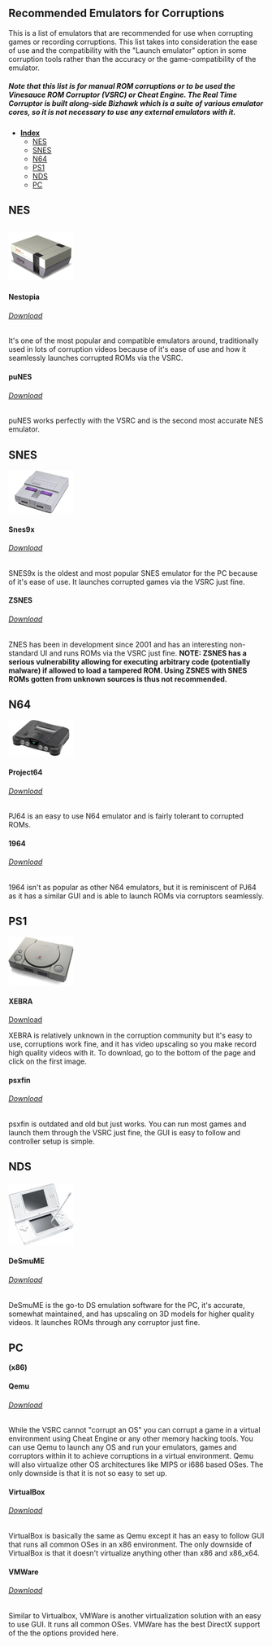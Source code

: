 ## Recommended Emulators for Corruptions

This is a list of emulators that are recommended for use when corrupting games or recording corruptions. This list takes into consideration the ease of use and the compatibility with the "Launch emulator" option in some corruption tools rather than the accuracy or the game-compatibility of the emulator.

##### Note that this list is for manual ROM corruptions or to be used the Vinesauce ROM Corruptor \(VSRC\) or Cheat Engine. The Real Time Corruptor is built along-side Bizhawk which is a suite of various emulator cores, so it is not necessary to use any external emulators with it.

* [**Index**](#recommended-emulators-for-corruptions)
  * [NES](/consoles/snes.md)
  * [SNES](#snes)
  * [N64](#n64)
  * [PS1](#ps1)
  * [NDS](#nds)
  * [PC](#pc)

## NES

## ![](/assets/console-icons/NES.png)

#### Nestopia

###### [Download](https://sourceforge.net/projects/nestopiaue/files/)

It's one of the most popular and compatible emulators around, traditionally used in lots of corruption videos because of it's ease of use and how it seamlessly launches corrupted ROMs via the VSRC.

#### puNES

###### [Download](https://github.com/punesemu/puNES/releases)

puNES works perfectly with the VSRC and is the second most accurate NES emulator.

## 

## SNES

![](/assets/console-icons/SNES.png)

#### Snes9x

###### [Download](https://sites.google.com/site/bearoso/)

SNES9x is the oldest and most popular SNES emulator for the PC because of it's ease of use. It launches corrupted games via the VSRC just fine.

#### ZSNES

###### [Download](https://www.fosshub.com/ZSNES.html)

ZNES has been in development since 2001 and has an interesting non-standard UI and runs ROMs via the VSRC just fine. **NOTE: ZSNES has a serious vulnerability allowing for executing arbitrary code \(potentially malware\) if allowed to load a tampered ROM. Using ZSNES with SNES ROMs gotten from unknown sources is thus not recommended.**

## 

## N64

![](/assets/console-icons/N64.png)

#### Project64

###### [Download](http://www.pj64-emu.com/)

PJ64 is an easy to use N64 emulator and is fairly tolerant to corrupted ROMs.

#### 1964

###### [Download](https://code.google.com/archive/p/emu-1964/downloads)

1964 isn't as popular as other N64 emulators, but it is reminiscent of PJ64 as it has a similar GUI and is able to launch ROMs via corruptors seamlessly.

## PS1

![](/assets/console-icons/PS1.png)

#### XEBRA

[Download](http://drhell.web.fc2.com/ps1/)

XEBRA is relatively unknown in the corruption community but it's easy to use, corruptions work fine, and it has video upscaling so you make record high quality videos with it. To download, go to the bottom of the page and click on the first image.

#### psxfin

###### [Download](http://www.emulator-zone.com/doc.php/psx/psx_em.html)

psxfin is outdated and old but just works. You can run most games and launch them through the VSRC just fine, the GUI is easy to follow and controller setup is simple.

## NDS

#### ![](/assets/console-icons/DS.png)

#### DeSmuME

###### [Download](https://desmume.org/download/)

DeSmuME is the go-to DS emulation software for the PC, it's accurate, somewhat maintained, and has upscaling on 3D models for higher quality videos. It launches ROMs through any corruptor just fine.

## PC

**\(x86\)**

#### Qemu

###### [Download](https://qemu.weilnetz.de/w64/)

While the VSRC cannot "corrupt an OS" you can corrupt a game in a virtual environment using Cheat Engine or any other memory hacking tools. You can use Qemu to launch any OS and run your emulators, games and corruptors within it to achieve corruptions in a virtual environment. Qemu will also virtualize other OS architectures like MIPS or i686 based OSes. The only downside is that it is not so easy to set up.

#### VirtualBox

###### [Download](https://www.virtualbox.org/wiki/Downloads)

VirtualBox is basically the same as Qemu except it has an easy to follow GUI that runs all common OSes in an x86 environment. The only downside of VirtualBox is that it doesn't virtualize anything other than x86 and x86\_x64.

#### VMWare

###### [Download](https://www.virtualbox.org/wiki/Downloads)

Similar to Virtualbox, VMWare is another virtualization solution with an easy to use GUI. It runs all common OSes. VMWare has the best DirectX support of the the options provided here. 

